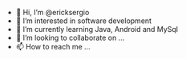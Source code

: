 - 👋 Hi, I’m @ericksergio
- 👀 I’m interested in software development 
- 🌱 I’m currently learning Java, Android and MySql
- 💞️ I’m looking to collaborate on ...
- 📫 How to reach me ...

<!---
ericksergio/ericksergio is a ✨ special ✨ repository because its `README.md` (this file) appears on your GitHub profile.
You can click the Preview link to take a look at your changes.
--->
